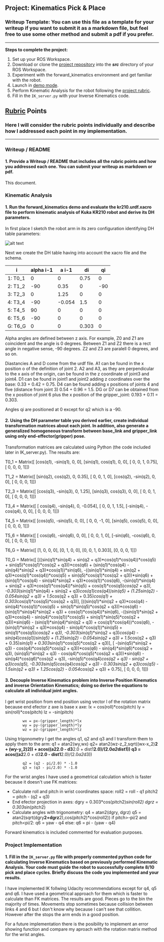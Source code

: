 ## Project: Kinematics Pick & Place
### Writeup Template: You can use this file as a template for your writeup if you want to submit it as a markdown file, but feel free to use some other method and submit a pdf if you prefer.

---


**Steps to complete the project:**  


1. Set up your ROS Workspace.
2. Download or clone the [project repository](https://github.com/udacity/RoboND-Kinematics-Project) into the ***src*** directory of your ROS Workspace.  
3. Experiment with the forward_kinematics environment and get familiar with the robot.
4. Launch in [demo mode](https://classroom.udacity.com/nanodegrees/nd209/parts/7b2fd2d7-e181-401e-977a-6158c77bf816/modules/8855de3f-2897-46c3-a805-628b5ecf045b/lessons/91d017b1-4493-4522-ad52-04a74a01094c/concepts/ae64bb91-e8c4-44c9-adbe-798e8f688193).
5. Perform Kinematic Analysis for the robot following the [project rubric](https://review.udacity.com/#!/rubrics/972/view).
6. Fill in the `IK_server.py` with your Inverse Kinematics code. 


[//]: # (Image References)

[image1]: ./images/KukaKR210.jpg

## [Rubric](https://review.udacity.com/#!/rubrics/972/view) Points
### Here I will consider the rubric points individually and describe how I addressed each point in my implementation.  

---
### Writeup / README

#### 1. Provide a Writeup / README that includes all the rubric points and how you addressed each one.  You can submit your writeup as markdown or pdf.  

This document.

### Kinematic Analysis
#### 1. Run the forward_kinematics demo and evaluate the kr210.urdf.xacro file to perform kinematic analysis of Kuka KR210 robot and derive its DH parameters.

In first place I sketch the robot arm in its zero configuration identifying DH table parameters:

![alt text][image1]

Next we create the DH table having into account the xacro file and the schema.

i | alpha i-1 | a i-1 | di | qi
--- | --- | --- | --- | ---
1: T0_1| 0 | 0 | 0.75 | 0
2: T1_2| -90 | 0.35 | 0 | -90
3: T2_3| 0 | 1.25 | 0 | 0
4: T3_4| -90 | -0.054 | 1.5 | 0
5: T4_5| 90 | 0 | 0 | 0
6: T5_6| -90 | 0 | 0 | 0
G: T6_G| 0 | 0 | 0.303 | 0

Alpha angles are defined between z axis. For example, Z0 and Z1 are coincident and the angle is 0  degrees. Between Z1 and Z2 there is a  rect angle in negative sense, -90  degrees. Z2 and Z3 are paralell 0 degrees, and so on.

Diastancies A and D come from the urdf file. A1 can be found in the x position o of the definition of joint 2. A2 and A3, as they are perpendicular to the x axis of the origin, can be found in the z coordinate of joint3 and joint4. 
D1 can be found in joint1 and joint2 adding z coordinates over the base: 0.33 + 0.42 = 0.75. D4 can be found adding x positions of joints 4 and five (distance from joint 3) 0.54 + 0.96 = 1.5. DG or D7 can be obtained from the x position of joint 6 plus the x position of the gripper_joint: 0.193 + 0.11 = 0.303.

Angles qi are positioned at 0 except for q2 which is a -90.


#### 2. Using the DH parameter table you derived earlier, create individual transformation matrices about each joint. In addition, also generate a generalized homogeneous transform between base_link and gripper_link using only end-effector(gripper) pose.

Transformation matrices are calculated using Python (the code included later in IK_server.py). The results are:

T0_1 = Matrix([
[cos(q1), -sin(q1), 0,    0],
[sin(q1),  cos(q1), 0,    0],
[      0,        0, 1, 0.75],
[      0,        0, 0,    1]])

T1_2 = Matrix([
[sin(q2),  cos(q2), 0, 0.35],
[      0,        0, 1,    0],
[cos(q2), -sin(q2), 0,    0],
[      0,        0, 0,    1]])

T2_3 = Matrix([
[cos(q3), -sin(q3), 0, 1.25],
[sin(q3),  cos(q3), 0,    0],
[      0,        0, 1,    0],
[      0,        0, 0,    1]])

T3_4 = Matrix([
[ cos(q4), -sin(q4), 0, -0.054],
[       0,        0, 1,    1.5],
[-sin(q4), -cos(q4), 0,      0],
[       0,        0, 0,      1]])

T4_5 = Matrix([
[cos(q5), -sin(q5),  0, 0],
[      0,        0, -1, 0],
[sin(q5),  cos(q5),  0, 0],
[      0,        0,  0, 1]])

T5_6 = Matrix([
[ cos(q6), -sin(q6), 0, 0],
[       0,        0, 1, 0],
[-sin(q6), -cos(q6), 0, 0],
[       0,        0, 0, 1]])

T6_G = Matrix([
[1, 0, 0,     0],
[0, 1, 0,     0],
[0, 0, 1, 0.303],
[0, 0, 0,     1]])


T0_G = Matrix([
[((sin(q1)*sin(q4) + sin(q2 + q3)*cos(q1)*cos(q4))*cos(q5) + sin(q5)*cos(q1)*cos(q2 + q3))*cos(q6) + (sin(q1)*cos(q4) - sin(q4)*sin(q2 + q3)*cos(q1))*sin(q6), -((sin(q1)*sin(q4) + sin(q2 + q3)*cos(q1)*cos(q4))*cos(q5) + sin(q5)*cos(q1)*cos(q2 + q3))*sin(q6) + (sin(q1)*cos(q4) - sin(q4)*sin(q2 + q3)*cos(q1))*cos(q6), -(sin(q1)*sin(q4) + sin(q2 + q3)*cos(q1)*cos(q4))*sin(q5) + cos(q1)*cos(q5)*cos(q2 + q3), -0.303*(sin(q1)*sin(q4) + sin(q2 + q3)*cos(q1)*cos(q4))*sin(q5) + (1.25*sin(q2) - 0.054*sin(q2 + q3) + 1.5*cos(q2 + q3) + 0.35)*cos(q1) + 0.303*cos(q1)*cos(q5)*cos(q2 + q3)],
[((sin(q1)*sin(q2 + q3)*cos(q4) - sin(q4)*cos(q1))*cos(q5) + sin(q1)*sin(q5)*cos(q2 + q3))*cos(q6) - (sin(q1)*sin(q4)*sin(q2 + q3) + cos(q1)*cos(q4))*sin(q6), -((sin(q1)*sin(q2 + q3)*cos(q4) - sin(q4)*cos(q1))*cos(q5) + sin(q1)*sin(q5)*cos(q2 + q3))*sin(q6) - (sin(q1)*sin(q4)*sin(q2 + q3) + cos(q1)*cos(q4))*cos(q6), -(sin(q1)*sin(q2 + q3)*cos(q4) - sin(q4)*cos(q1))*sin(q5) + sin(q1)*cos(q5)*cos(q2 + q3), -0.303*(sin(q1)*sin(q2 + q3)*cos(q4) - sin(q4)*cos(q1))*sin(q5) + (1.25*sin(q2) - 0.054*sin(q2 + q3) + 1.5*cos(q2 + q3) + 0.35)*sin(q1) + 0.303*sin(q1)*cos(q5)*cos(q2 + q3)],
[                                                               -(sin(q5)*sin(q2 + q3) - cos(q4)*cos(q5)*cos(q2 + q3))*cos(q6) - sin(q4)*sin(q6)*cos(q2 + q3),                                                                  (sin(q5)*sin(q2 + q3) - cos(q4)*cos(q5)*cos(q2 + q3))*sin(q6) - sin(q4)*cos(q6)*cos(q2 + q3),                                     -sin(q5)*cos(q4)*cos(q2 + q3) - sin(q2 + q3)*cos(q5),                                               -0.303*sin(q5)*cos(q4)*cos(q2 + q3) - 0.303*sin(q2 + q3)*cos(q5) - 1.5*sin(q2 + q3) + 1.25*cos(q2) - 0.054*cos(q2 + q3) + 0.75],
[                                                                                                                                                           0,                                                                                                                                                             0,                                                                                        0,                                                                                                                                                                            1]])



#### 3. Decouple Inverse Kinematics problem into Inverse Position Kinematics and inverse Orientation Kinematics; doing so derive the equations to calculate all individual joint angles.

I get wrist position from end position using vector l of the rotation matrix because end efector z axe is base x axe:
            lx = cos(roll)*cos(pitch)
            ly = sin(roll)*cos(pitch)
            lz = -sin(pitch)

            wx = px-(gripper_length)*lx
            wy = py-(gripper_length)*ly
            wz = pz-(gripper_length)*lz

Using trigonometry I get the angles q1, q2 and q3 and I transform them to apply them to the arm:
            q1 = atan2(wy,wx)
            q2= atan2(wz-z_2,sqrt((wx-x_2)**2 + (wy-y_2)**2)) + acos((a2**2.0 - d3**2.0 + dist1**2.0)/(2.0*a2*dist1)) 
            q3 = acos((a2**2.0 + d3**2.0 - dist1**2.0)/(2.0*a2*d3))

            q2 = (q2 - pi/2.0) * -1.0
            q3 = (q3 - pi/2.0) * -1.0

For the wrist angles I have used a geometrical calculation which is faster because it doesn't use FK matrices:
- Calculate roll and pitch in wrist coordinates space:
            roll2 = roll - q1
            pitch2 = pitch - (q2 + q3)
- End efector projection in axes:
            dgry = 0.303*cos(pitch2)*sin(roll2)
            dgrz = 0.303*sin(pitch2)
- Calculate angles with trigonometry:
            q4 = atan2(dgry, dgrz)
            q5 = atan2(sqrt(dgry**2+dgrz**2),cos(pitch2)*cos(roll2))
            if pitch>-pi/2 and pitch<pi/2:
                q6 = yaw - q4
            else:
                q6 = pi - (yaw - q4)

Forward kinematics is included commented for evaluation purposes.


### Project Implementation

#### 1. Fill in the `IK_server.py` file with properly commented python code for calculating Inverse Kinematics based on previously performed Kinematic Analysis. Your code must guide the robot to successfully complete 8/10 pick and place cycles. Briefly discuss the code you implemented and your results. 


I have implemented IK follwing Udacity recommendations except for q4, q5 and q6. I have used a geometrical approach for them which is faster to calculate than FK matrices.
The results are good. Pieces go to the bin the majority of times.
Movements stop sometimes because collision between links 4 and 6 but I don't know why because I can't see that collition. However after the stops the arm ends in a good position.

For a future implementation there is the posibility to implement an error showing function and compare my aproach with the rotation matrix method for the wrist angles.

